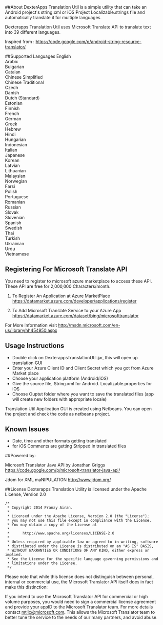 ##About
DexterApps Translation Util is a simple utility that can take an Android project's string.xml or iOS Project Localizable.strings file and automatically translate it for multiple languages.

Dexterapps Translation Util uses Microsoft Translate API to translate text into 39 different languages. 

Inspired from : https://code.google.com/p/android-string-resource-translator/

##Supported Languages
English <br/>
Arabic <br/>
Bulgarian <br/>
Catalan <br/>
Chinese Simplified <br/>
Chinese Traditional<br/>
Czech <br/>
Danish <br/>
Dutch (Standard)<br/>
Estonian <br/>
Finnish <br/>
French <br/>
German <br/>
Greek<br/>
Hebrew <br/>
Hindi <br/>
Hungarian <br/>
Indonesian <br/>
Italian  <br/>
Japanese <br/>
Korean <br/>
Latvian <br/>
Lithuanian<br/>
Malaysian <br/>
Norwegian <br/>
Farsi <br/>
Polish <br/>
Portuguese  <br/>
Romanian <br/>
Russian<br/>
Slovak <br/>
Slovenian <br/>
Spanish <br/>
Swedish <br/>
Thai <br/>
Turkish <br/>
Ukrainian <br/>
Urdu <br/>
Vietnamese<br/>


## Registering For Microsoft Translate API
You need to register to microsoft azure marketplace to access these API. These API are free for 2,000,000 Characters/month.

1. To Register An Application at Azure MarketPlace https://datamarket.azure.com/developer/applications/register

2. To Add Microsoft Translate Service to your Azure App 
https://datamarket.azure.com/dataset/bing/microsofttranslator 

For More Information visit http://msdn.microsoft.com/en-us/library/hh454950.aspx

## Usage Instructions

* Double click on DexterappsTranslationUtil.jar, this will open up translation GUI
* Enter your Azure Client ID and Client Secret which you got from Azure Market place
* Choose your application platform (Android/iOS)
* Give the source file, String.xml for Android. Localizable.properties for iOS
* Choose Ouptut folder where you want to save the translated files (app will create new folders with appropriate locale)

Translation Util Application GUI is created using Netbeans. You can open the project and check the code as netbeans project.

## Known Issues

* Date, time and other formats getting translated
* for iOS Comments are getting Stripped in translated files

##Powered by: 

Microsoft Translator Java API by  Jonathan Griggs https://code.google.com/p/microsoft-translator-java-api/

Jdom for XML maNIPULATION http://www.jdom.org/

##License
Dexterapps Translation Utility is licensed under the Apache License, Version 2.0

    /*
     * Copyright 2014 Pranay Airan.
     *
     * Licensed under the Apache License, Version 2.0 (the "License");
     * you may not use this file except in compliance with the License.
     * You may obtain a copy of the License at
     *
     *      http://www.apache.org/licenses/LICENSE-2.0
     *
     * Unless required by applicable law or agreed to in writing, software
     * distributed under the License is distributed on an "AS IS" BASIS,
     * WITHOUT WARRANTIES OR CONDITIONS OF ANY KIND, either express or implied.
     * See the License for the specific language governing permissions and
     * limitations under the License.
     */
Please note that while this license does not distinguish between personal, internal or commercial use, the Microsoft Translator API itself does in fact make this distinction:

If you intend to use the Microsoft Translator API for commercial or high volume purposes, you would need to sign a commercial license agreement and provide your appID to the Microsoft Translator team. For more details contact mtlic@microsoft.com. This allows the Microsoft Translator team to better tune the service to the needs of our many partners, and avoid abuse.
